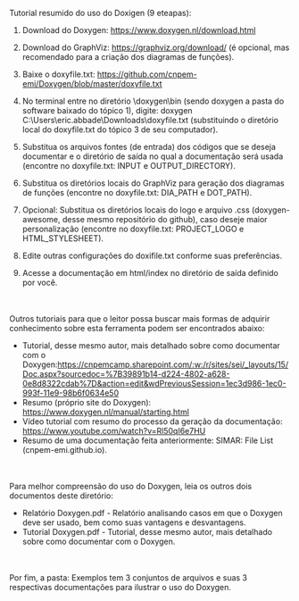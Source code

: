 Tutorial resumido do uso do Doxigen (9 eteapas):

1. Download do Doxygen: https://www.doxygen.nl/download.html 

2. Download do GraphViz:  https://graphviz.org/download/ (é opcional, mas recomendado para a criação dos diagramas de funções).
   
4. Baixe o doxyfile.txt: https://github.com/cnpem-emi/Doxygen/blob/master/doxyfile.txt  

5. No terminal entre no diretório \doxygen\bin (sendo doxygen a pasta do software baixado do tópico 1), digite: doxygen C:\Users\eric.abbade\Downloads\doxyfile.txt  (substituindo o diretório local do doxyfile.txt do tópico 3 de seu computador).
   
7. Substitua os arquivos fontes (de entrada) dos códigos que se deseja documentar e o diretório de saída no qual a documentação será usada (encontre no doxyfile.txt: INPUT e OUTPUT_DIRECTORY).

8. Substitua os diretórios locais do GraphViz para geração dos diagramas de funções (encontre no doxyfile.txt: DIA_PATH e DOT_PATH).

9. Opcional: Substitua os diretórios locais do logo e arquivo .css (doxygen-awesome, desse mesmo repositório do github), caso deseje maior personalização (encontre no doxyfile.txt: PROJECT_LOGO e HTML_STYLESHEET).

10. Edite outras configurações do doxifile.txt conforme suas preferências.
   
11. Acesse a documentação em html/index no diretório de saída definido por você.

<br></br>
Outros tutoriais para que o leitor possa buscar mais formas de adquirir conhecimento sobre esta ferramenta podem ser encontrados abaixo: 
- Tutorial, desse mesmo autor, mais detalhado sobre como documentar com o Doxygen:https://cnpemcamp.sharepoint.com/:w:/r/sites/sei/_layouts/15/Doc.aspx?sourcedoc=%7B39891b14-d224-4802-a628-0e8d8322cdab%7D&action=edit&wdPreviousSession=1ec3d986-1ec0-993f-11e9-98b6f0634e50
- Resumo (próprio site do Doxygen): https://www.doxygen.nl/manual/starting.html  
- Vídeo tutorial com resumo do processo da geração da documentação: https://www.youtube.com/watch?v=Rl50qI6e7HU  
- Resumo de uma documentação feita anteriormente: SIMAR: File List (cnpem-emi.github.io).
  
<br></br>
Para melhor compreensão do uso do Doxygen, leia os outros dois documentos deste diretório:
 - Relatório Doxygen.pdf - Relatório analisando casos em que o Doxygen deve ser usado, bem como suas vantagens e desvantagens.
 - Tutorial Doxygen.pdf - Tutorial, desse mesmo autor, mais detalhado sobre como documentar com o Doxygen.

<br></br>
Por fim, a pasta: Exemplos tem 3 conjuntos de arquivos e suas 3 respectivas documentações para ilustrar o uso do Doxygen. 

